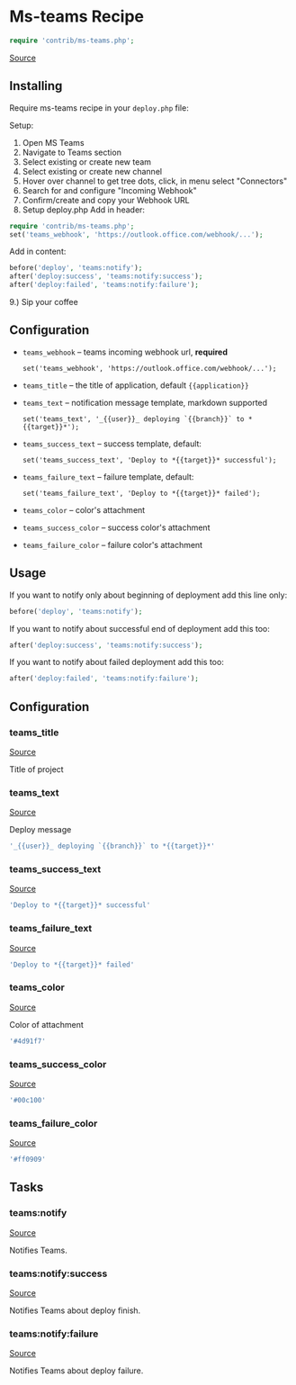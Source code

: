 <!-- DO NOT EDIT THIS FILE! -->
<!-- Instead edit contrib/ms-teams.php -->
<!-- Then run bin/docgen -->

# Ms-teams Recipe

```php
require 'contrib/ms-teams.php';
```

[Source](/contrib/ms-teams.php)



## Installing

Require ms-teams recipe in your `deploy.php` file:

Setup:
1. Open MS Teams
2. Navigate to Teams section
3. Select existing or create new team
4. Select existing or create new channel
5. Hover over channel to get tree dots, click, in menu select "Connectors"
6. Search for and configure "Incoming Webhook"
7. Confirm/create and copy your Webhook URL
8. Setup deploy.php
    Add in header:
```php
require 'contrib/ms-teams.php';
set('teams_webhook', 'https://outlook.office.com/webhook/...');
```
Add in content:
```php
before('deploy', 'teams:notify');
after('deploy:success', 'teams:notify:success');
after('deploy:failed', 'teams:notify:failure');
```
9.) Sip your coffee

## Configuration

- `teams_webhook` – teams incoming webhook url, **required**
  ```
  set('teams_webhook', 'https://outlook.office.com/webhook/...');
  ```
- `teams_title` – the title of application, default `{{application}}`
- `teams_text` – notification message template, markdown supported
  ```
  set('teams_text', '_{{user}}_ deploying `{{branch}}` to *{{target}}*');
  ```
- `teams_success_text` – success template, default:
  ```
  set('teams_success_text', 'Deploy to *{{target}}* successful');
  ```
- `teams_failure_text` – failure template, default:
  ```
  set('teams_failure_text', 'Deploy to *{{target}}* failed');
  ```

- `teams_color` – color's attachment
- `teams_success_color` – success color's attachment
- `teams_failure_color` – failure color's attachment

## Usage

If you want to notify only about beginning of deployment add this line only:

```php
before('deploy', 'teams:notify');
```

If you want to notify about successful end of deployment add this too:

```php
after('deploy:success', 'teams:notify:success');
```

If you want to notify about failed deployment add this too:

```php
after('deploy:failed', 'teams:notify:failure');
```


## Configuration
### teams_title
[Source](https://github.com/deployphp/deployer/blob/master/contrib/ms-teams.php#L78)

Title of project



### teams_text
[Source](https://github.com/deployphp/deployer/blob/master/contrib/ms-teams.php#L83)

Deploy message

```php title="Default value"
'_{{user}}_ deploying `{{branch}}` to *{{target}}*'
```


### teams_success_text
[Source](https://github.com/deployphp/deployer/blob/master/contrib/ms-teams.php#L84)



```php title="Default value"
'Deploy to *{{target}}* successful'
```


### teams_failure_text
[Source](https://github.com/deployphp/deployer/blob/master/contrib/ms-teams.php#L85)



```php title="Default value"
'Deploy to *{{target}}* failed'
```


### teams_color
[Source](https://github.com/deployphp/deployer/blob/master/contrib/ms-teams.php#L88)

Color of attachment

```php title="Default value"
'#4d91f7'
```


### teams_success_color
[Source](https://github.com/deployphp/deployer/blob/master/contrib/ms-teams.php#L89)



```php title="Default value"
'#00c100'
```


### teams_failure_color
[Source](https://github.com/deployphp/deployer/blob/master/contrib/ms-teams.php#L90)



```php title="Default value"
'#ff0909'
```



## Tasks

### teams:notify
[Source](https://github.com/deployphp/deployer/blob/master/contrib/ms-teams.php#L93)

Notifies Teams.




### teams:notify:success
[Source](https://github.com/deployphp/deployer/blob/master/contrib/ms-teams.php#L107)

Notifies Teams about deploy finish.




### teams:notify:failure
[Source](https://github.com/deployphp/deployer/blob/master/contrib/ms-teams.php#L121)

Notifies Teams about deploy failure.





